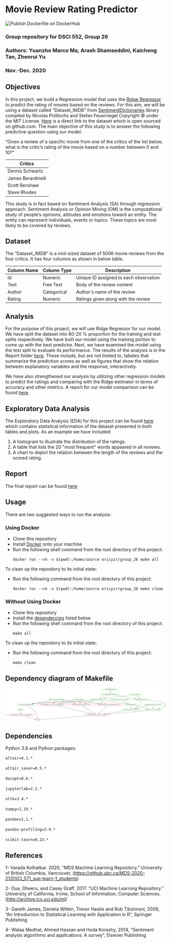 # Movie Review Rating Predictor

![Publish Dockerfile on DockerHub](https://github.com/UBC-MDS/group_26/workflows/Publish%20Dockerfile%20on%20DockerHub/badge.svg)

### Group repository for DSCI 552, Group 26
### Authors: Yuanzhe Marco Ma, Arash Shamseddini, Kaicheng Tan, Zhenrui Yu
### Nov.-Dec. 2020

## Objectives
In this project, we build a Regression model that uses the [Ridge Regressor](https://scikit-learn.org/stable/modules/generated/sklearn.linear_model.Ridge.html) to predict the rating of movies based on the reviews. For this aim, we will be using a dataset called “Dataset_IMDB” from [SentimentDictionaries](https://github.com/nproellochs/SentimentDictionaries) library compiled by Nicolas Pröllochs and Stefan Feuerriegel Copyright © under the MIT License. [Here](https://github.com/nproellochs/SentimentDictionaries/blob/master/Dataset_IMDB.csv) is a direct link to the dataset which is open sourced on github.com.
The main objective of this study is to answer the following predictive question using our model:


“Given a review of a specific movie from one of the critics of the list below, what is the critic’s rating of the movie based on a number between 0 and 10?”

| Critics   |       
|----------|
| Dennis Schwartz |  
| James Berardinelli |   
| Scott Renshaw | 
| Steve Rhodes | 

This study is in fact based on Sentiment Analysis (SA) through regression approach. Sentiment Analysis or Opinion Mining (OM) is the computational study of people’s opinions, attitudes and emotions toward an entity. The entity can represent individuals, events or topics. These topics are most likely to be covered by reviews.

## Dataset
The “Dataset_IMDB” is a mid-sized dataset of 5006 movie reviews from the four critics. It has four columns as shown in below table.

|  Column Name	 | Column Type	 |  Description |  
|---|---|---|
|  Id |  Numeric | Unique ID assigned to each observation|
|   Text|  Free Text	 | Body of the review content|
|  Author | Categorical  | Author's name of the review|
|  Rating | Numeric  | Ratings given along with the review|


## Analysis
For the purpose of this project, we will use Ridge Regressor for our model. We have split the dataset into 80-20 % proportion for the training and test splits respectively. We have built our model using the training portion to come up with the best predictor. Next, we have examined the model using the test split to evaluate its performance. The results of the analysis is in the Report folder [here](doc). These include, but are not limited to, tabeles that summarize the prediction scores as well as figures that show the relation between explanatory variables and the response, interactively.

We have also strengthened our analysis by utilizing other regression models to predict the ratings and comparing with the Ridge estimator in terms of accuracy and other metrics. A report for our model comparison can be found [here](https://ubc-mds.github.io/group_26/doc/model_comparison.html).

## Exploratory Data Analysis
The Exploratory Data Analysis (EDA) for this project can be found [here](https://ubc-mds.github.io/group_26/doc/imdb_rating_EDA.html) which contains statistical information of the dataset presented in both tables and plots. As an example we have included:

1. A histogram to illustrate the distribution of the ratings.
2. A table that lists the 20 "most frequent" words appeared in all reviews.
3. A chart to depict the relation between the length of the reviews and the scored rating.

## Report
The final report can be found [here](https://ubc-mds.github.io/group_26/doc/imdb_rating_predict_report.html)

## Usage
There are two suggested ways to run the analysis:

### Using Docker
- Clone this repository
- Install [Docker](https://www.docker.com/get-started) onto your machine
- Run the following shell command from the root directory of this project:
  ```shell
  docker run --rm -v $(pwd):/home/source ericyzr/group_26 make all
  ```

To clean up the repository to its initial state:
- Run the following command from the root directory of this project:
  ```shell
  docker run --rm -v $(pwd):/home/source ericyzr/group_26 make clean
  ```

### Without Using Docker
- Clone this repository
- Install the [dependencies](#dependencies) listed below
- Run the following shell command from the root directory of this project:
  ```shell
  make all
  ```

To clean up the repository to its initial state:
- Run the following command from the root directory of this project:
  ```shell
  make clean
  ```

## Dependency diagram of Makefile
![Dependency diagram of the Makefile](results/dependency_diagram_makefile.png)

## Dependencies
Python 3.8 and Python packages:
```
altair=4.1.*

altair_saver=0.5.*

docopt=0.6.*

jupyterlab=2.2.*

nltk=3.4.*

numpy=1.19.*

pandas=1.1.*

pandas-profiling=2.9.*

scikit-learn=0.23.*
```

## References
1- Varada Kolhatkar. 2020, “MDS Machine Learning Repository.” University of British Columbia, Vancouver, (https://github.ubc.ca/MDS-2020-21/DSCI_571_sup-learn-1_students)

2- Dua, Dheeru, and Casey Graff. 2017. “UCI Machine Learning Repository.” University of California, Irvine, School of Information; Computer Sciences. (http://archive.ics.uci.edu/ml)

3- Gareth James, Daniela Witten, Trevor Hastie and Rob Tibshirani, 2009, “An Introduction to Statistical Learning with Application in R”, Springer Publishing

4- Walaa Medhat, Ahmed Hassan and Hoda Korashy, 2014, “Sentiment analysis algorithms and applications: A survey”, Elsevier Publishing
